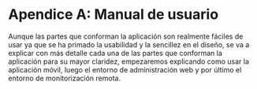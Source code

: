 # Apendice A: Manual de usuario

Aunque las partes que conforman la aplicación son realmente fáciles de usar ya que se ha primado la usabilidad y la sencillez en el diseño, se va a explicar con más detalle cada una de las partes que conforman la aplicación para su mayor claridez, empezaremos explicando como usar la aplicación móvil, luego el entorno de administración web y por último el entorno de monitorización remota.


